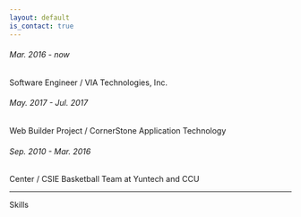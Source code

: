 ```yaml
---
layout: default
is_contact: true
---
```

###### Mar. 2016 - now
Software Engineer / VIA Technologies, Inc.

###### May. 2017 - Jul. 2017
Web Builder Project / CornerStone Application Technology 

###### Sep. 2010 - Mar. 2016
Center / CSIE Basketball Team at Yuntech and CCU

---

Skills


